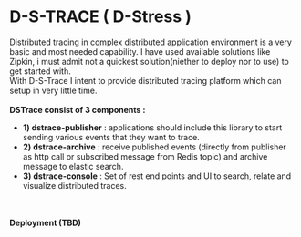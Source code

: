 D-S-TRACE ( D-Stress )
=========

Distributed tracing in complex distributed application environment is a very basic and most needed capability. I have used available solutions like Zipkin, i must admit not a quickest solution(niether to deploy nor to use) to get started with.<br>
With D-S-Trace I intent to provide distributed tracing platform which can setup in very little time. <br>
<br>
<b>DSTrace consist of 3 components :</b><br>
* <b>1) dstrace-publisher</b> : applications should include this library to start sending various events that they want to trace.<br>
* <b>2) dstrace-archive</b> : receive published events (directly from publisher as http call or subscribed message from Redis topic) and archive message to elastic search.
* <b>3) dstrace-console</b> : Set of rest end points and UI to search, relate and visualize distributed traces.
<br>
<br>
<b>Deployment (TBD)</b>
